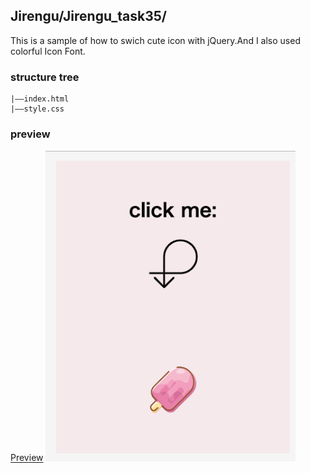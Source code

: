 ## Jirengu/Jirengu_task35/
This is a sample of how to swich cute icon with jQuery.And I also used colorful Icon Font.

### structure tree
```
|——index.html
|——style.css
```

### preview
[Preview](https://kisky3.github.io/Jirengu/Jirengu_task35/index.html)
<img src="../preview_image/task_35.png" style="width:400px">

